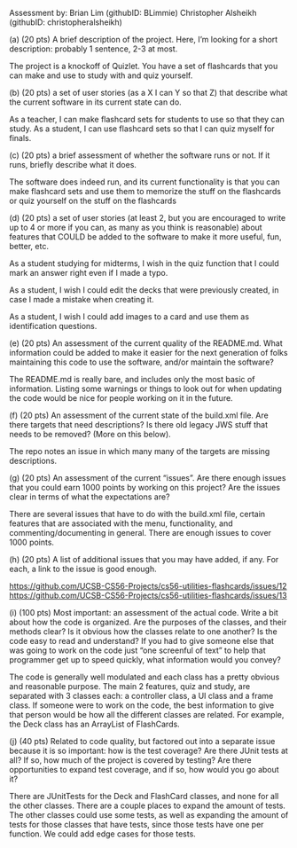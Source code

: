 Assessment by:
Brian Lim (githubID: BLimmie)
Christopher Alsheikh (githubID: christopheralsheikh)

(a) (20 pts) A brief description of the project. Here, I’m looking for a short description: probably 1 sentence, 2-3 at most.

The project is a knockoff of Quizlet. You have a set of flashcards that you can make and use to study with and quiz yourself.

(b) (20 pts) a set of user stories (as a X I can Y so that Z) that describe what the current software in its current state can do.

As a teacher, I can make flashcard sets for students to use so that they can study.
As a student, I can use flashcard sets so that I can quiz myself for finals.

(c) (20 pts) a brief assessment of whether the software runs or not. If it runs, briefly describe what it does.

The software does indeed run, and its current functionality is that you can make flashcard sets and use them to memorize the stuff on the flashcards or quiz yourself on the stuff on the flashcards

(d) (20 pts) a set of user stories (at least 2, but you are encouraged to write up to 4 or more if you can, as many as you think is reasonable) about features that COULD be added to the software to make it more useful, fun, better, etc.

As a student studying for midterms, I wish in the quiz function that I could mark an answer right even if I made a typo.

As a student, I wish I could edit the decks that were previously created, in case I made a mistake when creating it.

As a student, I wish I could add images to a card and use them as identification questions.

(e) (20 pts) An assessment of the current quality of the README.md. What information could be added to make it easier for the next generation of folks maintaining this code to use the software, and/or maintain the software?

The README.md is really bare, and includes only the most basic of information. Listing some warnings or things to look out for when updating the code would be nice for people working on it in the future.

(f) (20 pts) An assessment of the current state of the build.xml file. Are there targets that need descriptions? Is there old legacy JWS stuff that needs to be removed? (More on this below).

The repo notes an issue in which many many of the targets are missing descriptions.

(g) (20 pts) An assessment of the current “issues”. Are there enough issues that you could earn 1000 points by working on this project? Are the issues clear in terms of what the expectations are?

There are several issues that have to do with the build.xml file, certain features that are associated with the menu, functionality, and commenting/documenting in general. There are enough issues to cover 1000 points.

(h) (20 pts) A list of additional issues that you may have added, if any. For each, a link to the issue is good enough.

https://github.com/UCSB-CS56-Projects/cs56-utilities-flashcards/issues/12 
https://github.com/UCSB-CS56-Projects/cs56-utilities-flashcards/issues/13

(i) (100 pts) Most important: an assessment of the actual code. Write a bit about how the code is organized. Are the purposes of the classes, and their methods clear? Is it obvious how the classes relate to one another? Is the code easy to read and understand? If you had to give someone else that was going to work on the code just “one screenful of text” to help that programmer get up to speed quickly, what information would you convey?

The code is generally well modulated and each class has a pretty obvious and reasonable purpose.  The main 2 features, quiz and study, are separated with 3 classes each: a controller class, a UI class and a frame class. If someone were to work on the code, the best information to give that person would be how all the different classes are related. For example, the Deck class has an ArrayList of FlashCards.

(j) (40 pts) Related to code quality, but factored out into a separate issue because it is so important: how is the test coverage? Are there JUnit tests at all? If so, how much of the project is covered by testing? Are there opportunities to expand test coverage, and if so, how would you go about it?

There are JUnitTests for the Deck and FlashCard classes, and none for all the other classes. There are a couple places to expand the amount of tests. The other classes could use some tests, as well as expanding the amount of tests for those classes that have tests, since those tests have one per function. We could add edge cases for those tests.


